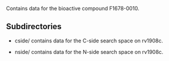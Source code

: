 Contains data for the bioactive compound F1678-0010.

## Subdirectories

- cside/ contains data for the C-side search space on rv1908c.

- nside/ contains data for the N-side search space on rv1908c.


